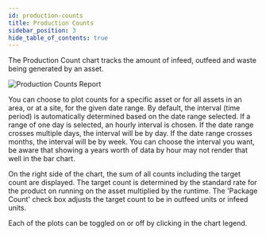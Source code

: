 ```yaml
---
id: production-counts
title: Production Counts
sidebar_position: 3
hide_table_of_contents: true
---
```


The Production Count chart tracks the amount of infeed, outfeed and waste being generated by an asset.

![Production Counts Report](/img/analysis/productionChart.png)

You can choose to plot counts for a specific asset or for all assets in an area, or at a site, for the given date range.
By default, the interval (time period) is automatically determined based on the date range selected. If a range of one day is selected, an hourly interval is chosen.
If the date range crosses multiple days, the interval will be by day. If the date range crosses  months, the interval will be by week. You can choose the interval you want, be aware
that showing a years worth of data by hour may not render that well in the bar chart.

On the right side of the chart, the sum of all counts including the target count are displayed.
The target count is determined by the standard rate for the product on running on the asset multiplied by the runtime.
The 'Package Count' check box adjusts the target count to be in outfeed units or infeed units.

Each of the plots can be toggled on or off by clicking in the chart legend.